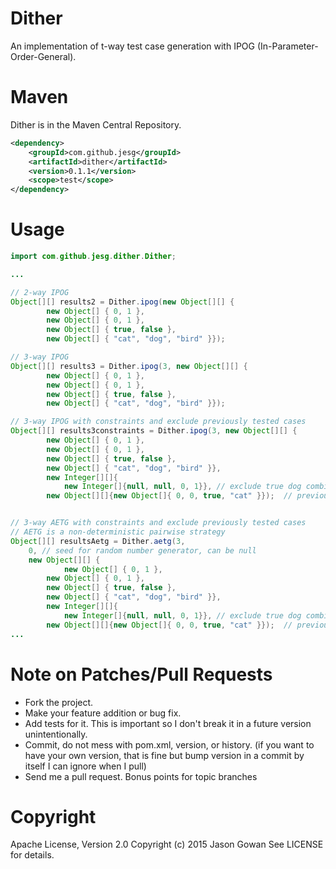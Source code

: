 # Dither
An implementation of t-way test case generation with IPOG (In-Parameter-Order-General).

# Maven

Dither is in the Maven Central Repository.
```xml
<dependency>
	<groupId>com.github.jesg</groupId>
	<artifactId>dither</artifactId>
	<version>0.1.1</version>
	<scope>test</scope>
</dependency>
```

# Usage

```java
import com.github.jesg.dither.Dither;

...

// 2-way IPOG
Object[][] results2 = Dither.ipog(new Object[][] {
		new Object[] { 0, 1 },
        new Object[] { 0, 1 },
        new Object[] { true, false },
        new Object[] { "cat", "dog", "bird" }});

// 3-way IPOG
Object[][] results3 = Dither.ipog(3, new Object[][] {
		new Object[] { 0, 1 },
        new Object[] { 0, 1 },
        new Object[] { true, false },
        new Object[] { "cat", "dog", "bird" }});

// 3-way IPOG with constraints and exclude previously tested cases
Object[][] results3constraints = Dither.ipog(3, new Object[][] {
		new Object[] { 0, 1 },
        new Object[] { 0, 1 },
        new Object[] { true, false },
        new Object[] { "cat", "dog", "bird" }},
        new Integer[][]{
			new Integer[]{null, null, 0, 1}}, // exclude true dog combination
		new Object[][]{new Object[]{ 0, 0, true, "cat" }});  // previously tested cases


// 3-way AETG with constraints and exclude previously tested cases
// AETG is a non-deterministic pairwise strategy
Object[][] resultsAetg = Dither.aetg(3,
    0, // seed for random number generator, can be null
    new Object[][] {
		    new Object[] { 0, 1 },
        new Object[] { 0, 1 },
        new Object[] { true, false },
        new Object[] { "cat", "dog", "bird" }},
        new Integer[][]{
			new Integer[]{null, null, 0, 1}}, // exclude true dog combination
		new Object[][]{new Object[]{ 0, 0, true, "cat" }});  // previously tested cases
...
```

# Note on Patches/Pull Requests

* Fork the project.
* Make your feature addition or bug fix.
* Add tests for it. This is important so I don't break it in a
  future version unintentionally.
* Commit, do not mess with pom.xml, version, or history.
  (if you want to have your own version, that is fine but bump version in a commit by itself I can ignore when I pull)
* Send me a pull request. Bonus points for topic branches

# Copyright

Apache License, Version 2.0
Copyright (c) 2015 Jason Gowan See LICENSE for details.
